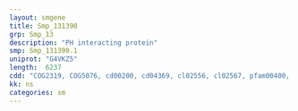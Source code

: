 ```yaml
---
layout: smgene
title: Smp_131390
grp: Smp_13
description: "PH interacting protein"
smp: Smp_131390.1
uniprot: "G4VKZ5"
length:  6237
cdd: "COG2319, COG5076, cd00200, cd04369, cl02556, cl02567, pfam00400, pfam00439, smart00297, smart00320"
kk: ns
categories: sm
---
```

